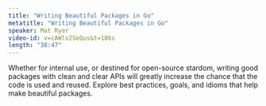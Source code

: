 ```yaml
---
title: "Writing Beautiful Packages in Go"
metatitle: "Writing Beautiful Packages in Go"
speaker: Mat Ryer
video-id: v=cAWlv2SeQus&t=186s
length: "38:47"
---
```

Whether for internal use, or destined for open-source stardom, writing good packages with clean and clear APIs will greatly increase the chance that the code is used and reused. Explore best practices, goals, and idioms that help make beautiful packages.
